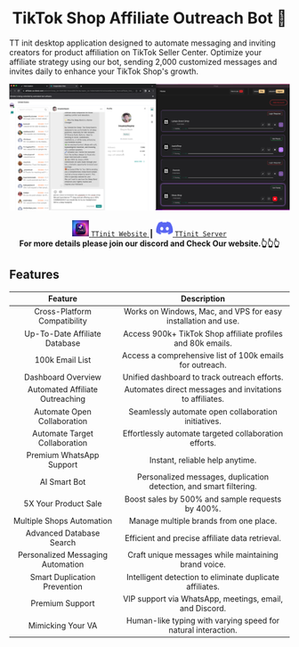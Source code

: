 <h1 align="center">TikTok Shop Affiliate Outreach Bot 🤖</h1>

TT init desktop application designed to automate messaging and inviting creators for product affiliation on TikTok Seller Center. Optimize your affiliate strategy using our bot, sending 2,000 customized messages and invites daily to enhance your TikTok Shop's growth.

![Alt text](https://github.com/Zeeshanahmad4/TikTok-Shop-Affiliate-Mass-Outreach-Bot/blob/main/Main-screen.png)

<div align="center">
  <a href="https://ttinit.com/">
    <img alt="Icon" width="30px" src="https://github.com/Zeeshanahmad4/TikTok-Shop-Affiliate-Mass-Outreach-Bot/blob/main/New%20init.jpg" />
    <code>TTinit Website</code>
  </a>
  <span> ┃ </span>
    <a href="https://discord.gg/KpmPXJXRkS">
    <img alt="Discord" width="30px" src="https://github.com/Zeeshanahmad4/RealEstateMate-WhatsApp-Group-Management-Bot/blob/main/discord-icon-svgrepo-com.svg" />
    <code>TTinit Server</code>
  </a>

  <br />
  <strong>For more details please join our discord and Check Our website.👆👆👆</strong>
</div>

## Features

| Feature                          | Description                                                                                |
|:--------------------------------:|:------------------------------------------------------------------------------------------:|
| Cross-Platform Compatibility     | Works on Windows, Mac, and VPS for easy installation and use.                              |
| Up-To-Date Affiliate Database    | Access 900k+ TikTok Shop affiliate profiles and 80k emails.                                 |
| 100k Email List                  | Access a comprehensive list of 100k emails for outreach.                                    |
| Dashboard Overview               | Unified dashboard to track outreach efforts.                                               |
| Automated Affiliate Outreaching  | Automates direct messages and invitations to affiliates.                                   |
| Automate Open Collaboration      | Seamlessly automate open collaboration initiatives.                                        |
| Automate Target Collaboration    | Effortlessly automate targeted collaboration efforts.                                      |
| Premium WhatsApp Support         | Instant, reliable help anytime.                                                            |
| AI Smart Bot                     | Personalized messages, duplication detection, and smart filtering.                         |
| 5X Your Product Sale             | Boost sales by 500% and sample requests by 400%.                                           |
| Multiple Shops Automation        | Manage multiple brands from one place.                                                     |
| Advanced Database Search         | Efficient and precise affiliate data retrieval.                                            |
| Personalized Messaging Automation| Craft unique messages while maintaining brand voice.                                       |
| Smart Duplication Prevention     | Intelligent detection to eliminate duplicate affiliates.                                   |
| Premium Support                  | VIP support via WhatsApp, meetings, email, and Discord.                                    |
| Mimicking Your VA                | Human-like typing with varying speed for natural interaction.                              |

